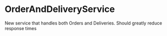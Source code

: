 # OrderAndDeliveryService
New service that handles both Orders and Deliveries. Should greatly reduce response times
